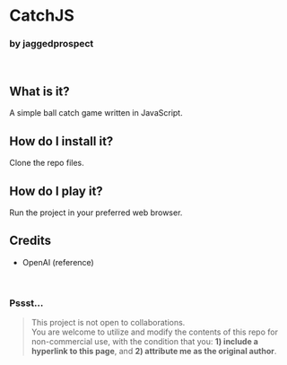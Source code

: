 # CatchJS
### by jaggedprospect  
<p>&nbsp</p>

## What **is** it?
A simple ball catch game written in JavaScript.

## How do I **install** it?
Clone the repo files.

## How do I **play** it?
Run the project in your preferred web browser.

## Credits
- OpenAI (reference)

<p>&nbsp</p>

### Pssst...
> This project is not open to collaborations.  
You are welcome to utilize and modify the contents of this repo for non-commercial use, with the condition that you: **1) include a hyperlink to this page**, and **2) attribute me as the original author**.  

